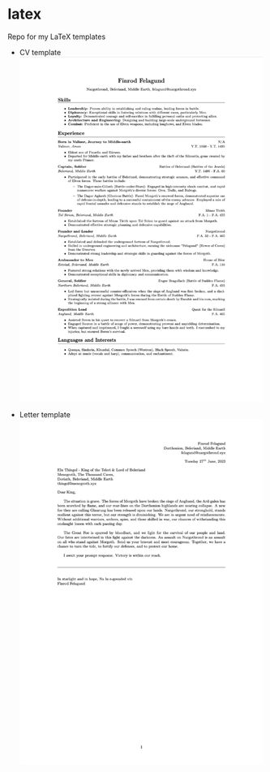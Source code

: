# latex
Repo for my LaTeX templates

- CV template
![Finrod Felagund CV](./pics/felagundResume.png)

- Letter template
![Finrod Felagund letter template](./pics/felagundLetter.png)
